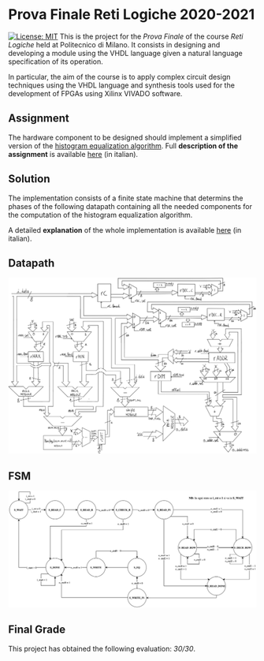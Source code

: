 # Prova Finale Reti Logiche 2020-2021
[![License: MIT][license-image]][license]
This is the project for the *Prova Finale* of the course _Reti Logiche_ held at Politecnico di Milano.
It consists in designing and developing a module using the VHDL language given a natural language specification of its operation. 

In particular, the aim of the course is to apply complex circuit design techniques using the VHDL language and synthesis tools used for the development of FPGAs using Xilinx VIVADO software.

## Assignment 
The hardware component to be designed should implement a simplified version of the [histogram equalization algorithm](https://en.wikipedia.org/wiki/Histogram_equalization). Full **description of the assignment** is available [here](/PFRL_Specifica_20_21_V3.pdf) (in italian).

## Solution
The implementation consists of a finite state machine that determins the phases of the following datapath containing all the needed components for the computation of the histogram equalization algorithm.

A detailed **explanation** of the whole implementation is available [here](/report.pdf) (in italian).

## Datapath 
![datapath](img/DATAPATH.jpg)
## FSM
![FSM](/img/FSM.png)

## Final Grade 
This project has obtained the following evaluation: *30/30*.

[license]: https://github.com/MarcoBendinelli/Reti-Logiche-project-2021/new/main
[license-image]: https://img.shields.io/badge/License-MIT-blue.svg
